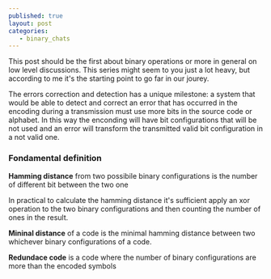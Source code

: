 ```yaml
---
published: true
layout: post
categories:
   - binary_chats
---
```

This post should be the first about binary operations or more in general on low level discussions. This series might seem to you  just a lot heavy, but according to me it's the starting point to go far in our jourey.

The errors correction and detection has a unique milestone: a system that would be able to detect and correct
an error that has occurred in the encoding during a transmission must use more bits in the source code or alphabet.
In this way the enconding will have bit configurations that will be not used and an error will transform the
transmitted valid bit configuration in a not valid one.

### Fondamental definition

**Hamming distance** from two possibile binary configurations is the number of different bit between the two one

In practical to calculate the hamming distance it's sufficient apply an xor operation to the two binary configurations and then counting the number of ones in the result.

**Mininal distance** of a code is the minimal hamming distance between two whichever binary configurations of a code.

**Redundace code** is a code where the number of binary configurations are more than the encoded symbols  


